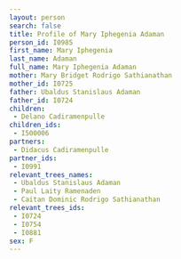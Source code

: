 ```yaml
---
layout: person
search: false
title: Profile of Mary Iphegenia Adaman
person_id: I0985
first_name: Mary Iphegenia
last_name: Adaman
full_name: Mary Iphegenia Adaman
mother: Mary Bridget Rodrigo Sathianathan
mother_id: I0725
father: Ubaldus Stanislaus Adaman
father_id: I0724
children:
 - Delano Cadiramenpulle
children_ids:
 - I500006
partners:
 - Didacus Cadiramenpulle
partner_ids:
 - I0991
relevant_trees_names:
 - Ubaldus Stanislaus Adaman
 - Paul Laity Ramenaden
 - Caitan Dominic Rodrigo Sathianathan
relevant_trees_ids:
 - I0724
 - I0754
 - I0881
sex: F
---
```


